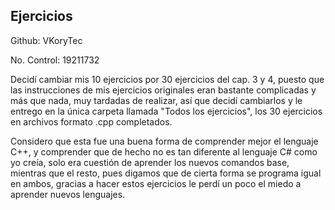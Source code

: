 ## Ejercicios

Github: VKoryTec

No. Control: 19211732

Decidí cambiar mis 10 ejercicios por 30 ejercicios del cap. 3 y 4, puesto que las instrucciones de mis ejercicios originales eran bastante complicadas y más que nada, muy tardadas de realizar, así que decidí cambiarlos y le entrego en la única carpeta llamada "Todos los ejercicios", los 30 ejercicios en archivos formato .cpp completados.

Considero que esta fue una buena forma de comprender mejor el lenguaje C++, y comprender que de hecho no es tan diferente al lenguaje C# como yo creía, solo era cuestión de aprender los nuevos comandos base, mientras que el resto, pues digamos que de cierta forma se programa igual en ambos, gracias a hacer estos ejercicios le perdí un poco el miedo a aprender nuevos lenguajes.
